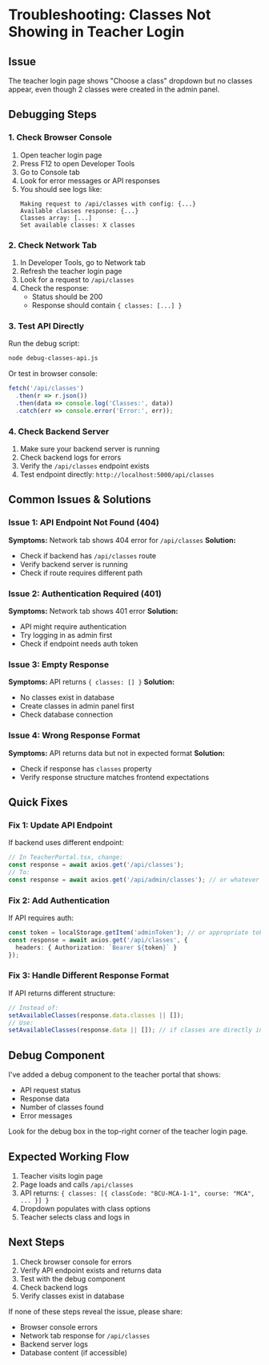 # Troubleshooting: Classes Not Showing in Teacher Login

## Issue
The teacher login page shows "Choose a class" dropdown but no classes appear, even though 2 classes were created in the admin panel.

## Debugging Steps

### 1. Check Browser Console
1. Open teacher login page
2. Press F12 to open Developer Tools
3. Go to Console tab
4. Look for error messages or API responses
5. You should see logs like:
   ```
   Making request to /api/classes with config: {...}
   Available classes response: {...}
   Classes array: [...]
   Set available classes: X classes
   ```

### 2. Check Network Tab
1. In Developer Tools, go to Network tab
2. Refresh the teacher login page
3. Look for a request to `/api/classes`
4. Check the response:
   - Status should be 200
   - Response should contain `{ classes: [...] }`

### 3. Test API Directly
Run the debug script:
```bash
node debug-classes-api.js
```

Or test in browser console:
```javascript
fetch('/api/classes')
  .then(r => r.json())
  .then(data => console.log('Classes:', data))
  .catch(err => console.error('Error:', err));
```

### 4. Check Backend Server
1. Make sure your backend server is running
2. Check backend logs for errors
3. Verify the `/api/classes` endpoint exists
4. Test endpoint directly: `http://localhost:5000/api/classes`

## Common Issues & Solutions

### Issue 1: API Endpoint Not Found (404)
**Symptoms:** Network tab shows 404 error for `/api/classes`
**Solution:** 
- Check if backend has `/api/classes` route
- Verify backend server is running
- Check if route requires different path

### Issue 2: Authentication Required (401)
**Symptoms:** Network tab shows 401 error
**Solution:**
- API might require authentication
- Try logging in as admin first
- Check if endpoint needs auth token

### Issue 3: Empty Response
**Symptoms:** API returns `{ classes: [] }`
**Solution:**
- No classes exist in database
- Create classes in admin panel first
- Check database connection

### Issue 4: Wrong Response Format
**Symptoms:** API returns data but not in expected format
**Solution:**
- Check if response has `classes` property
- Verify response structure matches frontend expectations

## Quick Fixes

### Fix 1: Update API Endpoint
If backend uses different endpoint:
```typescript
// In TeacherPortal.tsx, change:
const response = await axios.get('/api/classes');
// To:
const response = await axios.get('/api/admin/classes'); // or whatever your endpoint is
```

### Fix 2: Add Authentication
If API requires auth:
```typescript
const token = localStorage.getItem('adminToken'); // or appropriate token
const response = await axios.get('/api/classes', {
  headers: { Authorization: `Bearer ${token}` }
});
```

### Fix 3: Handle Different Response Format
If API returns different structure:
```typescript
// Instead of:
setAvailableClasses(response.data.classes || []);
// Use:
setAvailableClasses(response.data || []); // if classes are directly in data
```

## Debug Component
I've added a debug component to the teacher portal that shows:
- API request status
- Response data
- Number of classes found
- Error messages

Look for the debug box in the top-right corner of the teacher login page.

## Expected Working Flow
1. Teacher visits login page
2. Page loads and calls `/api/classes`
3. API returns: `{ classes: [{ classCode: "BCU-MCA-1-1", course: "MCA", ... }] }`
4. Dropdown populates with class options
5. Teacher selects class and logs in

## Next Steps
1. Check browser console for errors
2. Verify API endpoint exists and returns data
3. Test with the debug component
4. Check backend logs
5. Verify classes exist in database

If none of these steps reveal the issue, please share:
- Browser console errors
- Network tab response for `/api/classes`
- Backend server logs
- Database content (if accessible)
